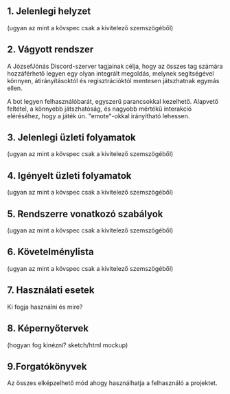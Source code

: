 ## 1. Jelenlegi helyzet

(ugyan az mint a kövspec csak a kivitelező szemszögéből)

## 2. Vágyott rendszer

A JózsefJónás Discord-szerver tagjainak célja, hogy az összes tag számára hozzáférhető legyen egy olyan integrált megoldás, melynek segítségével könnyen, átirányításoktól és regisztrációktól mentesen játszhatnak egymás ellen.

A bot legyen felhasználóbarát, egyszerű parancsokkal kezelhető. Alapvető feltétel, a könnyebb játszhatóság, és nagyobb mértékű interakció eléréséhez, hogy a játék ún. "emote"-okkal irányítható lehessen.


## 3. Jelenlegi üzleti folyamatok


(ugyan az mint a kövspec csak a kivitelező szemszögéből)



## 4. Igényelt üzleti folyamatok

(ugyan az mint a kövspec csak a kivitelező szemszögéből)


## 5. Rendszerre vonatkozó szabályok

(ugyan az mint a kövspec csak a kivitelező szemszögéből)


## 6. Követelménylista

(ugyan az mint a kövspec csak a kivitelező szemszögéből)


## 7. Használati esetek

Ki fogja használni és mire?

## 8. Képernyőtervek

(hogyan fog kinézni? sketch/html mockup)

## 9.Forgatókönyvek

Az összes elképzelhető mód ahogy használhatja a felhasználó a projektet.
